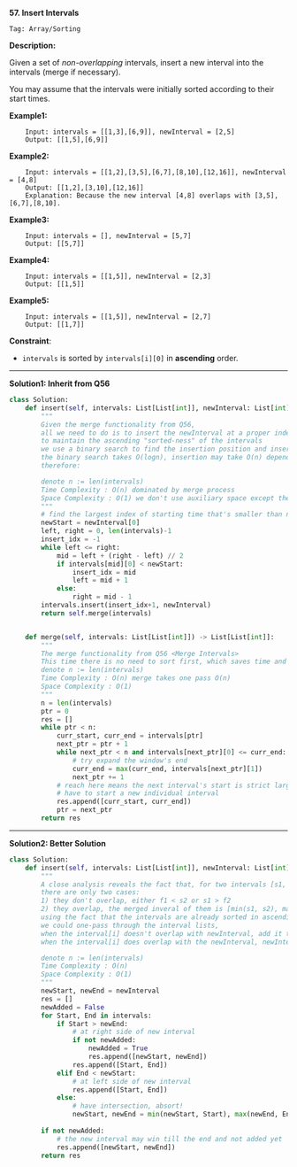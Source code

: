 **57. Insert Intervals**

```Tag: Array/Sorting```

**Description:**

Given a set of *non-overlapping* intervals, insert a new interval into the intervals (merge if necessary).

You may assume that the intervals were initially sorted according to their start times.

**Example1:**

		Input: intervals = [[1,3],[6,9]], newInterval = [2,5]
		Output: [[1,5],[6,9]]


**Example2:**

		Input: intervals = [[1,2],[3,5],[6,7],[8,10],[12,16]], newInterval = [4,8]
		Output: [[1,2],[3,10],[12,16]]
		Explanation: Because the new interval [4,8] overlaps with [3,5],[6,7],[8,10].

**Example3:**

		Input: intervals = [], newInterval = [5,7]
		Output: [[5,7]]

**Example4:**

		Input: intervals = [[1,5]], newInterval = [2,3]
		Output: [[1,5]]

**Example5:**

		Input: intervals = [[1,5]], newInterval = [2,7]
		Output: [[1,7]]

**Constraint**:

+ ```intervals``` is sorted by ```intervals[i][0]``` in **ascending** order.

-----------

**Solution1: Inherit from Q56**

```python
class Solution:
    def insert(self, intervals: List[List[int]], newInterval: List[int]) -> List[List[int]]:
        """
        Given the merge functionality from Q56,
        all we need to do is to insert the newInterval at a proper index
        to maintain the ascending "sorted-ness" of the intervals
        we use a binary search to find the insertion position and insert it.
        the binary search takes O(logn), insertion may take O(n) depending on the inserting position, merge takes O(n)
        therefore:

        denote n := len(intervals)
        Time Complexity : O(n) dominated by merge process
        Space Complexity : O(1) we don't use auxiliary space except the answer array
        """
        # find the largest index of starting time that's smaller than newInterval.start
        newStart = newInterval[0]
        left, right = 0, len(intervals)-1
        insert_idx = -1
        while left <= right:
            mid = left + (right - left) // 2
            if intervals[mid][0] < newStart:
                insert_idx = mid
                left = mid + 1
            else:
                right = mid - 1
        intervals.insert(insert_idx+1, newInterval)
        return self.merge(intervals)


    def merge(self, intervals: List[List[int]]) -> List[List[int]]:
        """
        The merge functionality from Q56 <Merge Intervals>
        This time there is no need to sort first, which saves time and space
        denote n := len(intervals)
        Time Complexity : O(n) merge takes one pass O(n)
        Space Complexity : O(1)
        """
        n = len(intervals)
        ptr = 0
        res = []
        while ptr < n:
            curr_start, curr_end = intervals[ptr]
            next_ptr = ptr + 1
            while next_ptr < n and intervals[next_ptr][0] <= curr_end:
                # try expand the window's end
                curr_end = max(curr_end, intervals[next_ptr][1])
                next_ptr += 1
            # reach here means the next interval's start is strict larger than curr's end
            # have to start a new individual interval
            res.append([curr_start, curr_end])
            ptr = next_ptr
        return res
```

-----------

**Solution2: Better Solution**

```python
class Solution:
    def insert(self, intervals: List[List[int]], newInterval: List[int]) -> List[List[int]]:
        """
        A close analysis reveals the fact that, for two intervals [s1, f1] and [s2, f2]
        there are only two cases:
        1) they don't overlap, either f1 < s2 or s1 > f2
        2) they overlap, the merged inveral of them is [min(s1, s2), max(f1, f2)]
        using the fact that the intervals are already sorted in ascending order
        we could one-pass through the interval lists,
        when the interval[i] doesn't overlap with newInterval, add it to result lsit
        when the interval[i] does overlap with the newInterval, newInterval "absort" it to expand its window

        denote n := len(intervals)
        Time Complexity : O(n)
        Space Complexity : O(1)
        """
        newStart, newEnd = newInterval
        res = []
        newAdded = False
        for Start, End in intervals:
            if Start > newEnd:
                # at right side of new interval
                if not newAdded:
                    newAdded = True
                    res.append([newStart, newEnd])
                res.append([Start, End])
            elif End < newStart:
                # at left side of new interval
                res.append([Start, End])
            else:
                # have intersection, absort!
                newStart, newEnd = min(newStart, Start), max(newEnd, End)
        
        if not newAdded:
            # the new interval may win till the end and not added yet
            res.append([newStart, newEnd])
        return res
```
